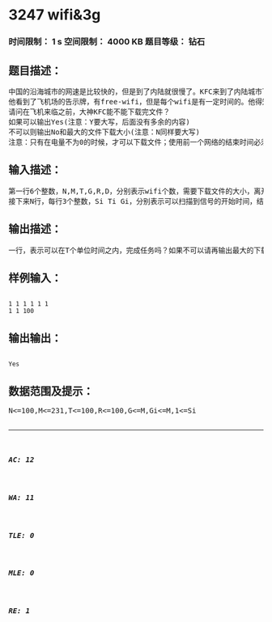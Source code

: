 # 3247 wifi&3g   
### 时间限制： 1 s     空间限制： 4000 KB     题目等级： 钻石  
## 题目描述：  

<pre>
中国的沿海城市的网速是比较快的，但是到了内陆就很慢了。KFC来到了内陆城市飞机场，虽然已经是大牛了，但是舍不得花钱买samsung和iPhone,还用着诺基亚的神机，自然手机不支持NFC，不过后来大神自己改装，让手机拥有了无线充电的功能，在飞机场遇到飞机延误，要等T个单位时间，周围也没有手机充电站，幸好在宾馆充好了电，可以玩一会儿。但是突然KFC的教父突然打电话说让他用手机下载一个东西，文件有一定大小M(kB),已经知道了现在的网速，但是事情没有那么简单。  
他看到了飞机场的告示牌，有free-wifi，但是每个wifi是有一定时间的。他得知有N个wifi，每个wifi 有一个开始时间Si和终止时间Ti，只有在这一段时间之内才能使用此wifi。当然除了使用wifi之外，还可以使用3g，无流量限制，也没有时间限制，但是弊端就是，无法支持无线充电，有一个耗电量D(每个单位时间)，而wifi的耗电量由于无线充电的存在可以忽略不计，KFC在宾馆就已经充满了电，拥有电量R，现在可以知道，单位时间以1来计算，3g的网速为G(kB/单位时间),wifi的网速分别为Gi(kB/单位时间)。free-wifi当然是免费的，3g可就不是了，不过走之前神父已经给他冲了无限的元宝，足够用了，不必考虑。可以保证的是网络不会受到干扰，网速是恒定不变的，不会出现中途断网的情况。但是机场有个bt的要求，连接上某一个wifi之后不可以自行断掉，只会因为wifi自行的信号结束而断开，3g网络则可以随时选择连接上，也可以随时选择断开。  
请问在飞机来临之前，大神KFC能不能下载完文件？  
如果可以输出Yes(注意：Y要大写，后面没有多余的内容)  
不可以则输出No和最大的文件下载大小(注意：N同样要大写)
注意：只有在电量不为0的时候，才可以下载文件；使用前一个网络的结束时间必须严格小于后一个网络的开始时间。不使用wifi和3g的时候耗电量忽略不计。
</pre>
  
  
## 输入描述：  

<pre>
第一行6个整数，N,M,T,G,R,D，分别表示wifi个数，需要下载文件的大小，离开飞机场的时间，3g网络的网速，手机当前的电量以及使用wifi时每个单位时间内消耗的电量。  
接下来N行，每行3个整数，Si Ti Gi，分别表示可以扫描到信号的开始时间，结束时间以及这个wifi在单位时间内可以下载的文件大小
</pre>
  
  
## 输出描述：  

<pre>
一行，表示可以在T个单位时间之内，完成任务吗？如果不可以请再输出最大的下载大小为多少。(No和最大下载大小之间有1个空格，后面被不需要加kB之类的单位；如果答案为Yes,就不需要输出其他内容)
</pre>
  
  
## 样例输入：  

<pre><code>
1 1 1 1 1 1
1 1 100
</code></pre>
  
  
## 输出输出：  

<pre><code>
Yes
</code></pre>
  
  
## 数据范围及提示：  

<pre>
N<=100,M<=231,T<=100,R<=100,G<=M,Gi<=M,1<=Si<Ti<=M
</pre>
  
  
***  

##### AC: 12  
##### WA: 11  
##### TLE: 0  
##### MLE: 0  
##### RE: 1  
